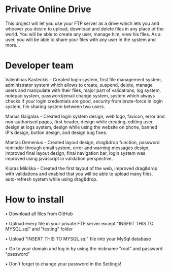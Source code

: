 # Private Online Drive

This project will let you use your FTP server as a drive which lets you and whoever you desire to upload, download and delete files in any place of the world. You will be able to create any user, manage him, view his files. As a user, you will be able to share your files with any user in the system and more...

# Developer team

Valentinas Kasteckis - Created login system, first file management system, administrator system which allows to create, suspend, delete, manage users and manipulate with their files, major part of validations, log system, notepad system, password/email change system, system which always checks if your login credentials are good, security from brute-force in login system, file sharing system between two users.

Marius Gaigalas - Created login system design, web logo, favicon, error and non-authorised pages, first header, design while creating, editing user, design at logs system, design while using the website on phone, banned IP's design, button design, and design bug fixes.

Mantas Demenius - Created layout design, drag&drop function, password reminder through email system, error and warning messages design, improved final layout design, final navigation bar, login system was improved using javascript in validation perspective.

Kipras Mikiška - Created the first layout of the web, improved drag&drop with validations and enabled that you will be able to upload many files, auto-refresh system while using drag&drop.

# How to install

• Download all files from GitHub

• Upload every file in your private FTP server except "INSERT THIS TO MYSQL.sql" and "testing" folder

• Upload "INSERT THIS TO MYSQL.sql" file into your MySql database

• Go to your domain and log in by using the nickname "root" and password "password"

• Don't forget to change your password in the Settings!
